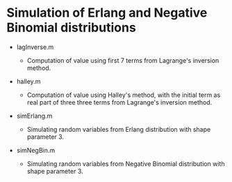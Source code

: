 # Simulation of Erlang and Negative Binomial distributions
* lagInverse.m
    * Computation of value using first 7 terms from Lagrange's inversion method.

* halley.m
    * Computation of value using Halley's method, with the initial term as real
      part of three three terms from Lagrange's inversion method.
      
* simErlang.m
    * Simulating random variables from Erlang distribution with shape parameter
      3.
      
* simNegBin.m
    * Simulating random variables from Negative Binomial distribution with shape
      parameter 3.
